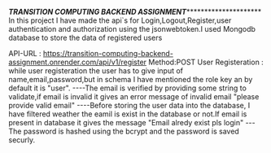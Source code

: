 ***************************************************************TRANSITION COMPUTING BACKEND ASSIGNMENT************************************************************************************
In this project I have made the api`s for Login,Logout,Register,user authentication and authorization using the jsonwebtoken.I used Mongodb database to store the data of registered users

API-URL : https://transition-computing-backend-assignment.onrender.com/api/v1/register Method:POST User Registeration : while user registeration the user has to give input of name,email,password,but in schema I have mentioned the role key an by default it is "user". ----The email is verified by providing some string to validate,if email is invalid it gives an error message of invalid email "please provide valid email" ----Before storing the user data into the database, I have filtered weather the eamil is exist in the database or not.If email is present in database it gives the message "Email alredy exist pls login" ---The password is hashed using the bcrypt and the password is saved securly.

